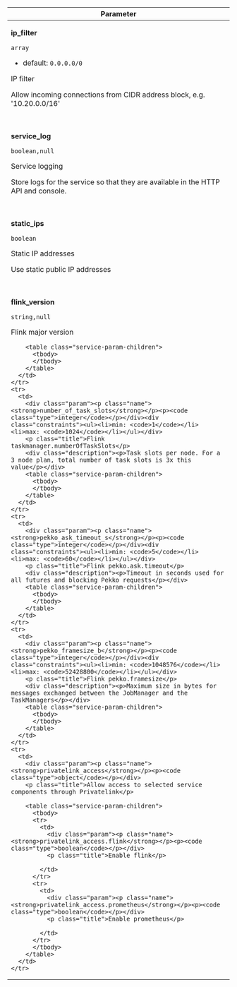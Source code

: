 
<!-- vale off -->
<table class="service-param">
  <thead>
    <tr><th>Parameter</th></tr>
  </thead>
  <tbody>    <tr>
      <td>
        <div class="param"><p class="name"><strong>ip_filter</strong></p><p><code class="type">array</code></p></div><div class="constraints"><ul><li>default: <code>0.0.0.0/0</code></li></ul></div>
        <p class="title">IP filter</p>
        <div class="description"><p>Allow incoming connections from CIDR address block, e.g. '10.20.0.0/16'</p></div>
        <table class="service-param-children">
          <tbody>
          </tbody>
        </table>
      </td>
    </tr>
    <tr>
      <td>
        <div class="param"><p class="name"><strong>service_log</strong></p><p><code class="type">boolean,null</code></p></div>
        <p class="title">Service logging</p>
        <div class="description"><p>Store logs for the service so that they are available in the HTTP API and console.</p></div>
        <table class="service-param-children">
          <tbody>
          </tbody>
        </table>
      </td>
    </tr>
    <tr>
      <td>
        <div class="param"><p class="name"><strong>static_ips</strong></p><p><code class="type">boolean</code></p></div>
        <p class="title">Static IP addresses</p>
        <div class="description"><p>Use static public IP addresses</p></div>
        <table class="service-param-children">
          <tbody>
          </tbody>
        </table>
      </td>
    </tr>
    <tr>
      <td>
        <div class="param"><p class="name"><strong>flink_version</strong></p><p><code class="type">string,null</code></p></div>
        <p class="title">Flink major version</p>
        
        <table class="service-param-children">
          <tbody>
          </tbody>
        </table>
      </td>
    </tr>
    <tr>
      <td>
        <div class="param"><p class="name"><strong>number_of_task_slots</strong></p><p><code class="type">integer</code></p></div><div class="constraints"><ul><li>min: <code>1</code></li><li>max: <code>1024</code></li></ul></div>
        <p class="title">Flink taskmanager.numberOfTaskSlots</p>
        <div class="description"><p>Task slots per node. For a 3 node plan, total number of task slots is 3x this value</p></div>
        <table class="service-param-children">
          <tbody>
          </tbody>
        </table>
      </td>
    </tr>
    <tr>
      <td>
        <div class="param"><p class="name"><strong>pekko_ask_timeout_s</strong></p><p><code class="type">integer</code></p></div><div class="constraints"><ul><li>min: <code>5</code></li><li>max: <code>60</code></li></ul></div>
        <p class="title">Flink pekko.ask.timeout</p>
        <div class="description"><p>Timeout in seconds used for all futures and blocking Pekko requests</p></div>
        <table class="service-param-children">
          <tbody>
          </tbody>
        </table>
      </td>
    </tr>
    <tr>
      <td>
        <div class="param"><p class="name"><strong>pekko_framesize_b</strong></p><p><code class="type">integer</code></p></div><div class="constraints"><ul><li>min: <code>1048576</code></li><li>max: <code>52428800</code></li></ul></div>
        <p class="title">Flink pekko.framesize</p>
        <div class="description"><p>Maximum size in bytes for messages exchanged between the JobManager and the TaskManagers</p></div>
        <table class="service-param-children">
          <tbody>
          </tbody>
        </table>
      </td>
    </tr>
    <tr>
      <td>
        <div class="param"><p class="name"><strong>privatelink_access</strong></p><p><code class="type">object</code></p></div>
        <p class="title">Allow access to selected service components through Privatelink</p>
        
        <table class="service-param-children">
          <tbody>
          <tr>
            <td>
              <div class="param"><p class="name"><strong>privatelink_access.flink</strong></p><p><code class="type">boolean</code></p></div>
              <p class="title">Enable flink</p>
              
            </td>
          </tr>
          <tr>
            <td>
              <div class="param"><p class="name"><strong>privatelink_access.prometheus</strong></p><p><code class="type">boolean</code></p></div>
              <p class="title">Enable prometheus</p>
              
            </td>
          </tr>
          </tbody>
        </table>
      </td>
    </tr>
  </tbody>
</table>
    